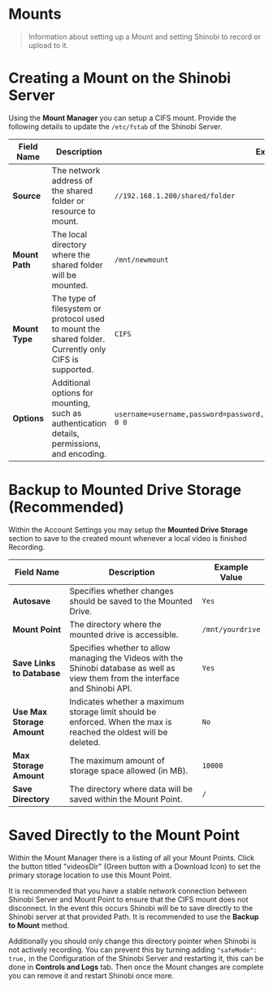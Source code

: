 # Mounts

> Information about setting up a Mount and setting Shinobi to record or upload to it.

# Creating a Mount on the Shinobi Server

Using the **Mount Manager** you can setup a CIFS mount. Provide the following details to update the `/etc/fstab` of the Shinobi Server.

| Field Name   | Description                                                                                  | Example Value                                    |
|--------------|----------------------------------------------------------------------------------------------|------------------------------------------------|
| **Source**   | The network address of the shared folder or resource to mount.                               | `//192.168.1.200/shared/folder`               |
| **Mount Path** | The local directory where the shared folder will be mounted.                                | `/mnt/newmount`                                |
| **Mount Type** | The type of filesystem or protocol used to mount the shared folder. Currently only CIFS is supported.                         | `CIFS`                                         |
| **Options**   | Additional options for mounting, such as authentication details, permissions, and encoding. | `username=username,password=password,rw,iocharset=utf8,file_mode=0777,dir_mode=0777 0 0` |


# Backup to Mounted Drive Storage (Recommended)

Within the Account Settings you may setup the **Mounted Drive Storage** section to save to the created mount whenever a local video is finished Recording.

| Field Name              | Description                                                                 | Example Value      |
|-------------------------|-----------------------------------------------------------------------------|--------------------|
| **Autosave**            | Specifies whether changes should be saved to the Mounted Drive.                  | `Yes`              |
| **Mount Point**         | The directory where the mounted drive is accessible.                       | `/mnt/yourdrive`   |
| **Save Links to Database** | Specifies whether to allow managing the Videos with the Shinobi database as well as view them from the interface and Shinobi API.                     | `Yes`              |
| **Use Max Storage Amount** | Indicates whether a maximum storage limit should be enforced. When the max is reached the oldest will be deleted.              | `No`               |
| **Max Storage Amount**  | The maximum amount of storage space allowed (in MB).                       | `10000`            |
| **Save Directory**      | The directory where data will be saved within the Mount Point.                                    | `/`                |

# Saved Directly to the Mount Point

Within the Mount Manager there is a listing of all your Mount Points. Click the button titled "videosDir" (Green button with a Download Icon) to set the primary storage location to use this Mount Point.

It is recommended that you have a stable network connection between Shinobi Server and Mount Point to ensure that the CIFS mount does not disconnect. In the event this occurs Shinobi will be to save directly to the Shinobi server at that provided Path. It is recommended to use the **Backup to Mount** method.

Additionally you should only change this directory pointer when Shinobi is not actively recording. You can prevent this by turning adding `"safeMode": true,` in the Configuration of the Shinobi Server and restarting it, this can be done in **Controls and Logs** tab. Then once the Mount changes are complete you can remove it and restart Shinobi once more.
